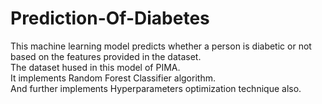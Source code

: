 # Prediction-Of-Diabetes

This machine learning model predicts whether a person is diabetic or not based on the features provided in the dataset.<br/>
The dataset hused in this model of PIMA.<br/>
It implements Random Forest Classifier algorithm.<br/>
And further implements Hyperparameters optimization technique also.
